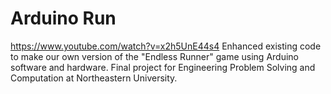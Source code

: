 # Arduino Run
https://www.youtube.com/watch?v=x2h5UnE44s4
Enhanced existing code to make our own version of the "Endless Runner" game using Arduino software and hardware.
Final project for Engineering Problem Solving and Computation at Northeastern University.

